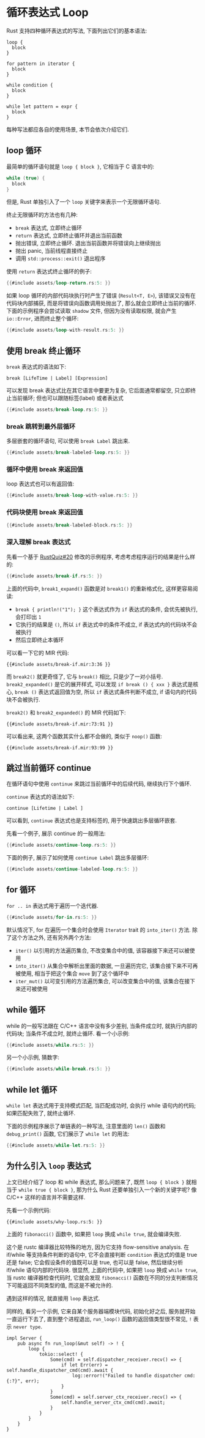 # 循环表达式 Loop

Rust 支持四种循环表达式的写法, 下面列出它们的基本语法:

```rust, ignore
loop {
  block
}

for pattern in iterator {
  block
}

while condition {
  block
}

while let pattern = expr {
  block
}
```

每种写法都应各自的使用场景, 本节会依次介绍它们.

## loop 循环

最简单的循环语句就是 `loop { block }`, 它相当于 C 语言中的:

```c
while (true) {
  block
}
```

但是, Rust 单独引入了一个 `loop` 关键字来表示一个无限循环语句.

终止无限循环的方法也有几种:

- `break` 表达式, 立即终止循环
- `return` 表达式, 立即终止循环并退出当前函数
- 抛出错误, 立即终止循环. 退出当前函数并将错误向上继续抛出
- 抛出 panic, 当前线程直接终止
- 调用 `std::process::exit()` 退出程序

使用 `return` 表达式终止循环的例子:

```rust
{{#include assets/loop-return.rs:5: }}
```

如果 loop 循环的内部代码块执行时产生了错误 (`Result<T, E>`), 该错误又没有在代码块内部捕获,
而是将错误向函数调用处抛出了, 那么就会立即终止当前的循环.
下面的示例程序会尝试读取 `shadow` 文件, 但因为没有读取权限, 就会产生 `io::Error`, 进而终止整个循环:

```rust
{{#include assets/loop-with-result.rs:5: }}
```

## 使用 break 终止循环

`break` 表达式的语法如下:

```text
break [LifeTime | Label] [Expression]
```

可以发现 break 表达式比在其它语言中要更为复杂, 它后面通常都留空, 只立即终止当前循环;
但也可以跟随标签(label) 或者表达式

```rust
{{#include assets/break-loop.rs:5: }}
```

### break 跳转到最外层循环

多层嵌套的循环语句, 可以使用 `break Label` 跳出来.

```rust
{{#include assets/break-labeled-loop.rs:5: }}
```

### 循环中使用 break 来返回值

loop 表达式也可以有返回值:

```rust
{{#include assets/break-loop-with-value.rs:5: }}
```

### 代码块使用 break 来返回值

```rust
{{#include assets/break-labeled-block.rs:5: }}
```

### 深入理解 break 表达式

先看一个基于 [RustQuiz#20](https://dtolnay.github.io/rust-quiz/20) 修改的示例程序,
考虑考虑程序运行的结果是什么样的:

```rust
{{#include assets/break-if.rs:5: }}
```

上面的代码中, `break1_expand()` 函数是对 `break1()` 的重新格式化, 这样更容易阅读:

- `break { println!("1"); }` 这个表达式作为 `if` 表达式的条件, 会优先被执行, 会打印出 `1`
- 它执行的结果是 `()`, 所以 `if` 表达式中的条件不成立, if 表达式内的代码块不会被执行
- 然后立即终止本循环

可以看一下它的 MIR 代码:

```rust, ignore
{{#include assets/break-if.mir:3:36 }}
```

而 `break2()` 就更奇怪了, 它与 `break()` 相比, 只是少了一对小括号. `break2_expanded()` 是它的展开样式,
可以发现 `if break () { xxx }` 表达式是核心, `break ()` 表达式返回值为空, 所以 `if` 表达式条件判断不成立,
if 语句内的代码块不会被执行.

`break2()` 和 `break2_expanded()` 的 MIR 代码如下:

```rust, ignore
{{#include assets/break-if.mir:73:91 }}
```

可以看出来, 这两个函数其实什么都不会做的, 类似于 `noop()` 函数:

```rust, ignore
{{#include assets/break-if.mir:93:99 }}
```

## 跳过当前循环 continue

在循环语句中使用 `continue` 来跳过当前循环中的后续代码, 继续执行下个循环.

`continue` 表达式的语法如下:

```rust, ignore
continue [Lifetime | Label ]
```

可以看到, `continue` 表达式也是支持标签的, 用于快速跳出多层循环嵌套.

先看一个例子, 展示 continue 的一般用法:

```rust
{{#include assets/continue-loop.rs:5: }}
```

下面的例子, 展示了如何使用 `continue Label` 跳出多层循环:

```rust
{{#include assets/continue-labeled-loop.rs:5: }}
```

## for 循环

`for .. in` 表达式用于遍历一个迭代器.

```rust
{{#include assets/for-in.rs:5: }}
```

默认情况下, for 在遍历一个集合时会使用 `Iterator` trait 的 `into_iter()` 方法.
除了这个方法之外, 还有另外两个方法:

* `iter()` 以引用的方法遍历集合, 不改变集合中的值, 该容器接下来还可以被使用
* `into_iter()` 从集合中解析出里面的数据, 一旦遍历完它, 该集合接下来不可再被使用,
  相当于把这个集合 `move` 到了这个循环中
* `iter_mut()` 以可变引用的方法遍历集合, 可以改变集合中的值, 该集合在接下来还可被使用

## while 循环

while 的一般写法跟在 C/C++ 语言中没有多少差别, 当条件成立时, 就执行内部的代码块; 当条件不成立时, 就终止循环.
看一个小示例:

```rust
{{#include assets/while.rs:5: }}
```

另一个小示例, 猜数字:

```rust
{{#include assets/while-break.rs:5: }}
```

## while let 循环

`while let` 表达式用于支持模式匹配, 当匹配成功时, 会执行 while 语句内的代码; 如果匹配失败了, 就终止循环.

下面的示例程序展示了单链表的一种写法, 注意里面的 `len()` 函数和 `debug_print()` 函数, 它们展示了 `while let` 的用法:

```rust
{{#include assets/while-let.rs:5: }}
```

## 为什么引入 `loop` 表达式

上文已经介绍了 loop 和 while 表达式, 那么问题来了, 既然 `loop { block }` 就相当于 `while true { block }`,
那为什么 Rust 还要单独引入一个新的关键字呢? 像 C/C++ 这样的语言并不需要这样.

先看一个示例代码:

```rust, editable
{{#include assets/why-loop.rs:5: }}
```

上面的 `fibonacci()` 函数中, 如果把 `loop` 换成 `while true`, 就会编译失败.

这个是 rustc 编译器比较特殊的地方, 因为它支持 flow-sensitive analysis. 在 if/while 等支持条件判断的语句中,
它不会直接判断 `condition` 表达式的值是 true 还是 false; 它会假设条件的值既可以是 true, 也可以是 false,
然后继续分析 if/while 语句内部的代码块. 很显然, 上面的代码中, 如果把 `loop` 换成 `while true`,
当 rustc 编译器检查代码时, 它就会发现 `fibonacci()` 函数在不同的分支判断情况下可能返回不同类型的值,
而这是不被允许的.

遇到这样的情况, 就直接用 `loop` 表达式.

同样的, 看另一个示例, 它来自某个服务器端模块代码, 初始化好之后, 服务就开始一直运行下去了, 直到整个进程退出,
`run_loop()` 函数的返回值类型很不常见, `!` 表示 `never type`.

```rust, ignore
impl Server {
    pub async fn run_loop(&mut self) -> ! {
        loop {
            tokio::select! {
                Some(cmd) = self.dispatcher_receiver.recv() => {
                    if let Err(err) = self.handle_dispatcher_cmd(cmd).await {
                        log::error!("Failed to handle dispatcher cmd: {:?}", err);
                    }
                }
                Some(cmd) = self.server_ctx_receiver.recv() => {
                    self.handle_server_ctx_cmd(cmd).await;
                }
            }
        }
    }
}
```
